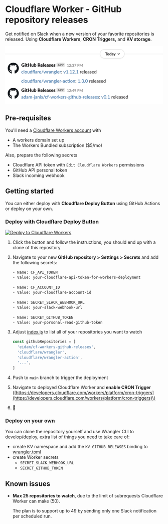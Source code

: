 # Cloudflare Worker - GitHub repository releases

Get notified on Slack when a new version of your favorite repositories is released. Using **Cloudflare Workers**, **CRON Triggers,** and **KV storage**.

![slack-screenshot.png](.gitbook/assets/slack-screenshot.png)

## Pre-requisites

You'll need a [Cloudflare Workers account](https://dash.cloudflare.com/sign-up/workers) with

* A workers domain set up
* The Workers Bundled subscription \($5/mo\)

Also, prepare the following secrets

* Cloudflare API token with `Edit Cloudflare Workers` permissions
* GitHub API personal token
* Slack incoming webhook

## Getting started

You can either deploy with **Cloudflare Deploy Button** using GitHub Actions or deploy on your own.

### Deploy with Cloudflare Deploy Button

[![Deploy to Cloudflare Workers](https://deploy.workers.cloudflare.com/button?paid=true)](https://deploy.workers.cloudflare.com/?url=https://github.com/eidam/cf-workers-github-releases&paid=true)

1. Click the button and follow the instructions, you should end up with a clone of this repository
2. Navigate to your new **GitHub repository &gt; Settings &gt; Secrets** and add the following secrets:

   ```text
   - Name: CF_API_TOKEN
   - Value: your-cloudflare-api-token-for-workers-deployment

   - Name: CF_ACCOUNT_ID
   - Value: your-cloudflare-account-id

   - Name: SECRET_SLACK_WEBHOOK_URL
   - Value: your-slack-webhook-url

   - Name: SECRET_GITHUB_TOKEN
   - Value: your-porsonal-read-github-token
   ```

3. Adjust [index.js](https://github.com/adam-janis/cf-workers-github-releases/tree/54f79a32c962967fd4523b7ba48415acef1f16c7/index.js) to list all of your repositories you want to watch

   ```javascript
   const githubRepositories = [
     'eidam/cf-workers-github-releases',
     'cloudflare/wrangler',
     'cloudflare/wrangler-action',
     '...',
   ]
   ```

4. Push to `main` branch to trigger the deployment
5. Navigate to deployed Cloudflare Worker and **enable CRON Trigger** \([https://developers.cloudflare.com/workers/platform/cron-triggers](https://developers.cloudflare.com/workers/platform/cron-triggers)\)
6. 🎉

### Deploy on your own

You can clone the repository yourself and use Wrangler CLI to develop/deploy, extra list of things you need to take care of:

* create KV namespace and add the `KV_GITHUB_RELEASES` binding to [wrangler.toml](https://github.com/adam-janis/cf-workers-github-releases/tree/54f79a32c962967fd4523b7ba48415acef1f16c7/wrangler.toml)
* create Worker secrets
  * `SECRET_SLACK_WEBHOOK_URL`
  * `SECRET_GITHUB_TOKEN`

## Known issues

* **Max 25 repositories to watch**, due to the limit of subrequests Cloudflare Worker can make \(50\).

  The plan is to support up to 49 by sending only one Slack notification per scheduled run.

